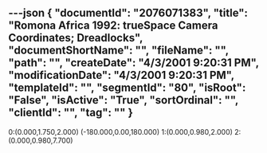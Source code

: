---json
{
  "documentId": "2076071383",
  "title": "Romona Africa 1992: trueSpace Camera Coordinates; Dreadlocks",
  "documentShortName": "",
  "fileName": "",
  "path": "",
  "createDate": "4/3/2001 9:20:31 PM",
  "modificationDate": "4/3/2001 9:20:31 PM",
  "templateId": "",
  "segmentId": "80",
  "isRoot": "False",
  "isActive": "True",
  "sortOrdinal": "",
  "clientId": "",
  "tag": ""
}
---

0:(0.000,1.750,2.000) (-180.000,0.00,180.000)
1:(0.000,0.980,2.000)
2:(0.000,0.980,7.700)

